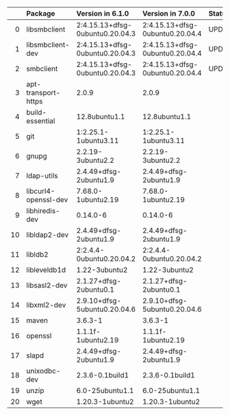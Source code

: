 <!-- markdown-link-check-disable -->

|    | Package              | Version in 6.1.0                | Version in 7.0.0                | Status   |
|---:|:---------------------|:--------------------------------|:--------------------------------|:---------|
|  0 | libsmbclient         | 2:4.15.13+dfsg-0ubuntu0.20.04.3 | 2:4.15.13+dfsg-0ubuntu0.20.04.4 | UPDATED  |
|  1 | libsmbclient-dev     | 2:4.15.13+dfsg-0ubuntu0.20.04.3 | 2:4.15.13+dfsg-0ubuntu0.20.04.4 | UPDATED  |
|  2 | smbclient            | 2:4.15.13+dfsg-0ubuntu0.20.04.3 | 2:4.15.13+dfsg-0ubuntu0.20.04.4 | UPDATED  |
|  3 | apt-transport-https  | 2.0.9                           | 2.0.9                           |          |
|  4 | build-essential      | 12.8ubuntu1.1                   | 12.8ubuntu1.1                   |          |
|  5 | git                  | 1:2.25.1-1ubuntu3.11            | 1:2.25.1-1ubuntu3.11            |          |
|  6 | gnupg                | 2.2.19-3ubuntu2.2               | 2.2.19-3ubuntu2.2               |          |
|  7 | ldap-utils           | 2.4.49+dfsg-2ubuntu1.9          | 2.4.49+dfsg-2ubuntu1.9          |          |
|  8 | libcurl4-openssl-dev | 7.68.0-1ubuntu2.19              | 7.68.0-1ubuntu2.19              |          |
|  9 | libhiredis-dev       | 0.14.0-6                        | 0.14.0-6                        |          |
| 10 | libldap2-dev         | 2.4.49+dfsg-2ubuntu1.9          | 2.4.49+dfsg-2ubuntu1.9          |          |
| 11 | libldb2              | 2:2.4.4-0ubuntu0.20.04.2        | 2:2.4.4-0ubuntu0.20.04.2        |          |
| 12 | libleveldb1d         | 1.22-3ubuntu2                   | 1.22-3ubuntu2                   |          |
| 13 | libsasl2-dev         | 2.1.27+dfsg-2ubuntu0.1          | 2.1.27+dfsg-2ubuntu0.1          |          |
| 14 | libxml2-dev          | 2.9.10+dfsg-5ubuntu0.20.04.6    | 2.9.10+dfsg-5ubuntu0.20.04.6    |          |
| 15 | maven                | 3.6.3-1                         | 3.6.3-1                         |          |
| 16 | openssl              | 1.1.1f-1ubuntu2.19              | 1.1.1f-1ubuntu2.19              |          |
| 17 | slapd                | 2.4.49+dfsg-2ubuntu1.9          | 2.4.49+dfsg-2ubuntu1.9          |          |
| 18 | unixodbc-dev         | 2.3.6-0.1build1                 | 2.3.6-0.1build1                 |          |
| 19 | unzip                | 6.0-25ubuntu1.1                 | 6.0-25ubuntu1.1                 |          |
| 20 | wget                 | 1.20.3-1ubuntu2                 | 1.20.3-1ubuntu2                 |          |